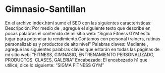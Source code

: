 # Gimnasio-Santillan
En el archivo index.html sumé el SEO con las siguientes características:
Descripción: Por medio de <meta name description>, agregué el siguiente texto que describe en pocas palabras el contenido de mi sitio web: “Sigma Fitness GYM es tu lugar para potenciar tu rendimiento.Contamos con personal trainers, rutinas personalizables y productos de alto nivel"
Palabras claves: Mediante <meta name keywords>, agregué las siguientes palabras claves que estarán en todas las páginas de mi sitio web: "FITNESS, GIMNASIO, ENTRENAMIENTO PERSONALIZADO, PRODUCTOS, CLASES, GALERIA"
Encabezado: El encabezado h1 que utilicé, dice lo siguiente: “SIGMA FITNESS GYM”
